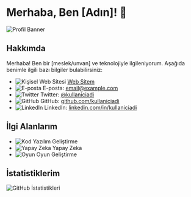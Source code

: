 # Merhaba, Ben [Adın]! 👋

![Profil Banner](https://via.placeholder.com/800x200.png?text=Hoş+Geldiniz)

## Hakkımda
Merhaba! Ben bir [meslek/unvan] ve teknolojiyle ilgileniyorum. Aşağıda benimle ilgili bazı bilgiler bulabilirsiniz:

- ![Kişisel Web Sitesi](https://img.icons8.com/?size=24&id=30447&format=png) [Web Sitem](https://example.com)
- ![E-posta](https://img.icons8.com/?size=24&id=12580&format=png) E-posta: [email@example.com](mailto:email@example.com)
- ![Twitter](https://img.icons8.com/?size=24&id=8824&format=png) Twitter: [@kullaniciadi](https://twitter.com/kullaniciadi)
- ![GitHub](https://img.icons8.com/?size=24&id=38389&format=png) GitHub: [github.com/kullaniciadi](https://github.com/kullaniciadi)
- ![LinkedIn](https://img.icons8.com/?size=24&id=13930&format=png) LinkedIn: [linkedin.com/in/kullaniciadi](https://linkedin.com/in/kullaniciadi)

## İlgi Alanlarım
- ![Kod](https://img.icons8.com/?size=24&id=40662&format=png) Yazılım Geliştirme
- ![Yapay Zeka](https://img.icons8.com/?size=24&id=22815&format=png) Yapay Zeka
- ![Oyun](https://img.icons8.com/?size=24&id=67025&format=png) Oyun Geliştirme

## İstatistiklerim
![GitHub İstatistikleri](https://github-readme-stats.vercel.app/api?username=kullaniciadi&show_icons=true&theme=radical)
